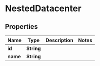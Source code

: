 

# NestedDatacenter


## Properties

Name | Type | Description | Notes
------------ | ------------- | ------------- | -------------
**id** | **String** |  | 
**name** | **String** |  | 



